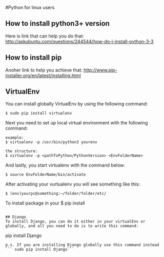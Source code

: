 #Python for linux users

## How to install python3+ version
Here is link that can help you do that:
http://askubuntu.com/questions/244544/how-do-i-install-python-3-3

## How to install pip
Anoher link to help you achieve that:
http://www.pip-installer.org/en/latest/installing.html

## VirtualEnv
You  can install globally VirtualEnv by using the following command:
```
$ sudo pip install virtualenv
```
Next you need to set up local virtual environment with the following command:
```
example:
$ virtualenv -p /usr/bin/python3 yourenv

the structure:
$ virtualenv -p <pathToPython/PythonVersion> <EnvFolderName>
```
And lastly, you start virtualenv with the command below:
```
$ source EnvFolderName/bin/activate
```
After activating your vurtualenv you will see something like this:
```
$ (env)yourpc@something:~/folder/folder/etc/
```
To install package in your
$ pip install <package-name>
```

## Django
To install Django, you can do it either in your virtualEnv or globally, and all you need to do is to write this command:
```
pip install Django
```
p.s. If you are installing Django globally use this command instead ``` sudo pip install Django```
